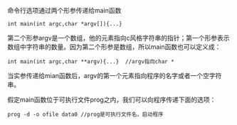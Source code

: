 命令行选项通过两个形参传递给main函数
```
int main(int argc,char *argv[]){...}
```
第二个形参argv是一个数组，他的元素指向c风格字符串的指针；第一个形参表示数组中字符串的数量。因为第二个形参是数组，所以main函数也可以定义成：
```
int main(int argc,char **argv){...}  //argv指向char *
```
当实参传递给mian函数后，argv的第一个元素指向程序的名字或者一个空字符串。

假定main函数位于可执行文件prog之内，我们可以向程序传递下面的选项：
```
prog -d -o ofile data0 //prog是可执行文件名，启动程序
```


